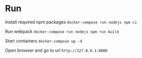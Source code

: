 # Run

Install required npm packages `docker-compose run nodejs npm ci`

Run webpack `docker-compose run nodejs npm run build`

Start containers `docker-compose up -d`

Open browser and go to url `http://127.0.0.1:8080`
